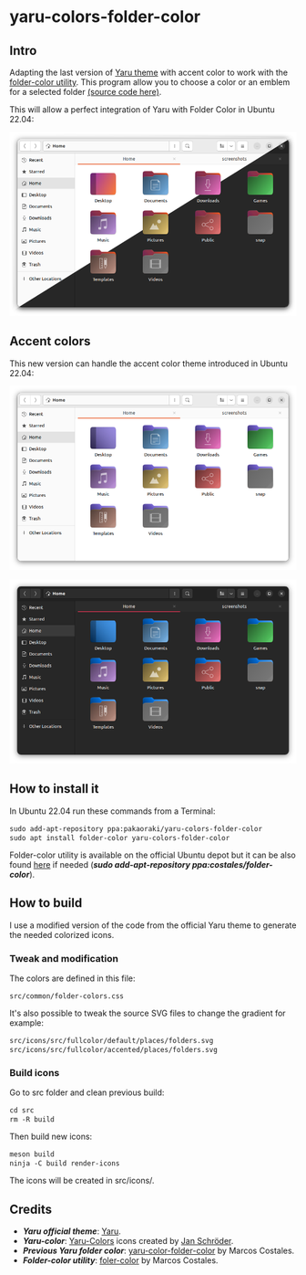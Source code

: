 # yaru-colors-folder-color

## Intro

Adapting the last version of [Yaru theme](https://github.com/ubuntu/yaru) with accent color to work with the [folder-color utility](https://costales.github.io/projects/folder-color/). This program allow you to choose a color or an emblem for a selected folder [(source code here)](https://github.com/costales/folder-color).

This will allow a perfect integration of Yaru with Folder Color in Ubuntu 22.04:

![Yaru & Folder Color in Ubuntu 22.04{caption=Yaru & Folder Color in Ubuntu 22.04}](https://raw.githubusercontent.com/pakaoraki/yaru-colors-folder-color/master/screenshots/main.png "Yaru & Folder Color in Ubuntu 22.04")

## Accent colors

This new version can handle the accent color theme introduced in Ubuntu 22.04:

![Light Theme - Purple accent color](https://raw.githubusercontent.com/pakaoraki/yaru-colors-folder-color/master/screenshots/light_theme-purple_accent.png "Light Theme - Purple accent color")

![Dark Theme - Blue accent color](https://raw.githubusercontent.com/pakaoraki/yaru-colors-folder-color/master/screenshots/dark_theme-blue_accent.png "Dark Theme - Blue accent color")

## How to install it

In Ubuntu 22.04 run these commands from a Terminal:

```
sudo add-apt-repository ppa:pakaoraki/yaru-colors-folder-color
sudo apt install folder-color yaru-colors-folder-color
```

Folder-color utility is available on the official Ubuntu depot but it can be also found [here](https://launchpad.net/~costales/+archive/ubuntu/folder-color) if needed (___sudo add-apt-repository ppa:costales/folder-color___).

## How to build 

I use a modified version of the code from the official Yaru theme to generate the needed colorized icons.

### Tweak and modification
The colors are defined in this file:
```
src/common/folder-colors.css
```
It's also possible to tweak the source SVG files to change the gradient for example:
```
src/icons/src/fullcolor/default/places/folders.svg
src/icons/src/fullcolor/accented/places/folders.svg
```

### Build icons

Go to src folder and clean previous build:
```
cd src
rm -R build
```

Then build new icons:
```
meson build
ninja -C build render-icons
```
The icons will be created in src/icons/.

## Credits

- ___Yaru official theme___: [Yaru](https://github.com/ubuntu/yaru).
- ___Yaru-color___: [Yaru-Colors](https://github.com/Jannomag/Yaru-Colors) icons created by [Jan Schröder](https://github.com/Jannomag).
- ___Previous Yaru folder color___: [yaru-color-folder-color](https://github.com/costales/yaru-colors-folder-color) by Marcos Costales.
- ___Folder-color utility___: [foler-color](https://github.com/costales/folder-color) by Marcos Costales.
